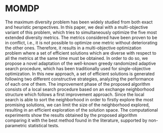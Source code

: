 # MOMDP

The maximum diversity problem has been widely studied from both exact and heuristic perspectives. In this paper, we deal with a multi-objective variant of this problem, which tries to simultaneously optimize the five most extended diversity metrics. The metrics considered have been proven to be in conflict, i.e., it is not possible to optimize one metric without deteriorating the other ones. Therefore, it results in a multi-objective optimization problem where a set of efficient solutions which are diverse with respect to all the metrics at the same time must be obtained. In order to do so, we propose a novel adaptation of the well-known greedy randomized adaptive search procedure, which has been traditionally used for single-objective optimization. In this new approach, a set of efficient solutions is generated following two different constructive strategies, analyzing the performance of each one of them. The improvement phase of the proposed algorithm consists of a local search procedure based on an exchange neighborhood structure which follows a first improvement approach. Since the local search is able to sort the neighborhood in order to firstly explore the most promising solutions, we can limit the size of the neighborhood explored, resulting in an efficient exploration of the solution space. The computational experiments show the results obtained by the proposed algorithm comparing it with the best method found in the literature, supported by non-parametric statistical tests.
